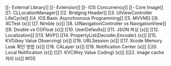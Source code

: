[[- External Library]]
[[- Extension]]
[[- IOS Concurrency]]
[[- Core Image]]
[[1. CLLocationManager]]
[[2. Bridging Header]]
[[3. UIViewController LifeCycle]]
[[4. IOS Basic Asynchronous Programming]]
[[5. MVVM]]
[[6. XCTest (x)]]
[[7. Nimble (x)]]
[[8. UINavigationController vs NavigationView]]
[[9. Double vs CGFloat (x)]]
[[10. UserDefaults]]
[[11. JSON 파싱 (x)]]
[[12. Localization]]
[[13. MVP]]
[[14. PropertyList(Decoder,Encoder) (x)]]
[[15. KVO(key Value Observing) (x)]]
[[16. URLSession (x)]]
[[17. Xcode Memory Leak 확인 방법 (x)]]
[[18. CALayer (x)]]
[[19. Notification Center (x)]]
[[20. Local Notification (x)]]
[[21. KVC(Key Value Coding) (x)]]
[[22. image cache 처리 (x)]]
#IOS 